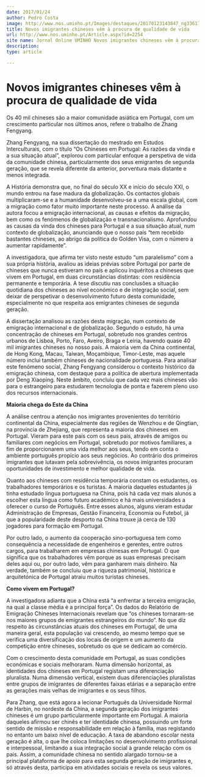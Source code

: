 ```yaml
---
date: 2017/01/24
author: Pedro Costa
image: http://www.nos.uminho.pt/Images/destaques/20170123143847_ng3361791.jpg
title: Novos imigrantes chineses vêm à procura de qualidade de vida
url: http://www.nos.uminho.pt/Article.aspx?id=2254
site name: Jornal Online UMINHO Novos imigrantes chineses vêm à procura de qualidade de vida
description: 
type: article

---
```

# Novos imigrantes chineses vêm à procura de qualidade de vida




Os 40 mil chineses são a maior comunidade asiática em Portugal, com um crescimento particular nos últimos anos, refere o trabalho de Zhang Fengyang.

Zhang Fengyang, na sua dissertação do mestrado em Estudos Interculturais, com o título “Os Chineses em Portugal: As razões da vinda e a sua situação atual”, explorou com particular enfoque a perspetiva de vida da comunidade chinesa, particularmente dos seus emigrantes de segunda geração, que se revela diferente da anterior, porventura mais distante e menos integrada.

A História demonstra que, no final do século XX e início do século XXI, o mundo entrou na fase madura da globalização. Os contactos globais multiplicaram-se e a humanidade desenvolveu-se a uma escala global, com a migração como fator muito importante neste processo. A análise da autora focou a emigração internacional, as causas e efeitos da migração, bem como os fenómenos de globalização e transnacionalismo. Aprofundou as causas da vinda dos chineses para Portugal e a sua situação atual, num contexto de globalização, anunciando que o nosso país “tem recebido bastantes chineses, ao abrigo da política do Golden Visa, com o número a aumentar rapidamente”.

A investigadora, que afirma ter visto neste estudo “um paralelismo” com a sua própria história, avaliou as ideias prévias sobre Portugal por parte de chineses que nunca estiveram no país e aplicou inquéritos a chineses que vivem em Portugal, em duas circunstâncias distintas: com residência permanente e temporária. A tese discutiu nas conclusões a situação quotidiana dos chineses ao nível económico e de integração social, sem deixar de perspetivar o desenvolvimento futuro desta comunidade, especialmente no que respeita aos emigrantes chineses de segunda geração.

A dissertação analisou as razões desta migração, num contexto de emigração internacional e de globalização. Segundo o estudo, há uma concentração de chineses em Portugal, sobretudo nos grandes centros urbanos de Lisboa, Porto, Faro, Aveiro, Braga e Leiria, havendo quase 40 mil imigrantes chineses no nosso país. A maioria vem da China continental, de Hong Kong, Macau, Taiwan, Moçambique, Timor-Leste, mas aquele número inclui também chineses de nacionalidade portuguesa. Para analisar este fenómeno social, Zhang Fengyang considerou o contexto histórico da emigração chinesa, com destaque para a política de abertura implementada por Deng Xiaoping. Neste âmbito, concluiu que cada vez mais chineses vão para o estrangeiro para estudarem tecnologia de ponta e fazerem pleno uso dos recursos internacionais.


**Maioria chega do Este da China** 

A análise centrou a atenção nos imigrantes provenientes do território continental da China, especialmente das regiões de Wenzhou e de Qingtian, na província de Zhejiang, que representa a maioria dos chineses em Portugal. Vieram para este país com os seus pais, através de amigos ou familiares com negócios em Portugal, sobretudo por motivos familiares, a fim de proporcionarem uma vida melhor aos seus, tendo em conta o ambiente português propício aos seus negócios. Ao contrário dos primeiros imigrantes que lutavam pela sobrevivência, os novos imigrantes procuram oportunidades de investimento e melhor qualidade de vida.

Quanto aos chineses com residência temporária constam os estudantes, os trabalhadores temporários e os turistas. A maioria daqueles estudantes já tinha estudado língua portuguesa na China, pois há cada vez mais alunos a escolher esta língua como futuro académico e há mais universidades a oferecer o curso de Português. Entre esses alunos, alguns vieram estudar Administração de Empresas, Gestão Financeira, Economia ou Futebol, já que a popularidade deste desporto na China trouxe já cerca de 130 jogadores para formação em Portugal.

Por outro lado, o aumento da cooperação sino-portuguesa tem como consequência a necessidade de engenheiros e gerentes, entre outros cargos, para trabalharem em empresas chinesas em Portugal. O que significa que os trabalhadores vêm porque as suas empresas precisam deles aqui ou, por outro lado, vêm para ganharem mais dinheiro. Na verdade, também se concluiu que a riqueza patrimonial, histórica e arquitetónica de Portugal atraiu muitos turistas chineses.


**Como vivem em Portugal?** 

A investigadora adianta que a China está “a enfrentar a terceira emigração, na qual a classe média é a principal força”. Os dados do Relatório de Emigração Chineses Internacionais revelam que “os chineses tornaram-se nos maiores grupos de emigrantes estrangeiros do mundo”. No que diz respeito às circunstâncias atuais dos chineses em Portugal, de uma maneira geral, esta população vai crescendo, ao mesmo tempo que se verifica uma diversificação dos locais de origem e um aumento da competição entre chineses, sobretudo os que se dedicam ao comércio.

Com o crescimento desta comunidade em Portugal, as suas condições económicas e sociais melhoraram. Numa dimensão horizontal, as identidades dos chineses em Portugal registam uma diferenciação pluralista. Numa dimensão vertical, existem duas diferenciações pluralistas entre grupos de imigrantes de diferentes faixas etárias e a separação entre as gerações mais velhas de imigrantes e os seus filhos.

Para Zhang, que está agora a lecionar Português da Universidade Normal de Harbin, no nordeste da China, a segunda geração dos imigrantes chineses é um grupo particularmente importante em Portugal. A maioria daqueles afirmou ser chinês e ter identidade chinesa, possuindo um forte sentido de missão e responsabilidade em relação à família, mas registando no entanto um baixo nível de educação. A taxa de abandono escolar nesta geração é alta, o que lhe coloca limitações no desenvolvimento profissional e interpessoal, limitando a sua integração social à grande relação com os pais. Assim, a comunidade chinesa no sentido alargado tornou-se a principal plataforma de apoio para esta segunda geração de imigrantes e, só através desta, participa em atividades sociais e revela os seus valores.

